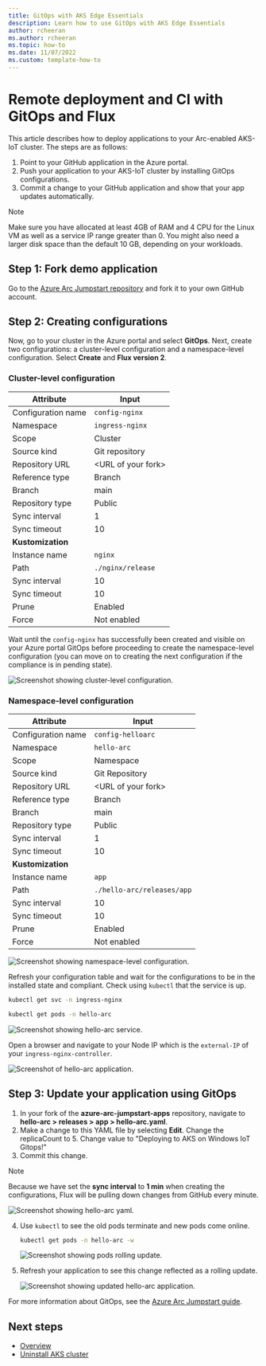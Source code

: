```yaml
---
title: GitOps with AKS Edge Essentials
description: Learn how to use GitOps with AKS Edge Essentials
author: rcheeran
ms.author: rcheeran
ms.topic: how-to
ms.date: 11/07/2022
ms.custom: template-how-to
---
```


# Remote deployment and CI with GitOps and Flux

This article describes how to deploy applications to your Arc-enabled AKS-IoT cluster. The steps are as follows:

1. Point to your GitHub application in the Azure portal.
2. Push your application to your AKS-IoT cluster by installing GitOps configurations.
3. Commit a change to your GitHub application and show that your app updates automatically.

> [!NOTE]
> Make sure you have allocated at least 4GB of RAM and 4 CPU for the Linux VM as well as a service IP range greater than 0. You might also need a larger disk space than the default 10 GB, depending on your workloads.

## Step 1: Fork demo application

Go to the [Azure Arc Jumpstart repository](https://github.com/microsoft/azure-arc-jumpstart-apps) and fork it to your own GitHub account.

## Step 2: Creating configurations

Now, go to your cluster in the Azure portal and select **GitOps**. Next, create two configurations: a cluster-level configuration and a namespace-level configuration. Select **Create** and **Flux version 2**.

### Cluster-level configuration

| Attribute | Input |
| --- | --- |
| Configuration name | `config-nginx` |
| Namespace | `ingress-nginx` |
| Scope | Cluster |
| Source kind | Git repository |
| Repository URL | \<URL of your fork\>|
| Reference type | Branch |
| Branch | main |
| Repository type | Public |
| Sync interval | 1 |
| Sync timeout | 10 |
| **Kustomization** | |
| Instance name | `nginx` |
| Path | `./nginx/release` |
| Sync interval | 10 |
| Sync timeout | 10 |
| Prune | Enabled |
| Force | Not enabled |

Wait until the `config-nginx` has successfully been created and visible on your Azure portal GitOps before proceeding to create the namespace-level configuration (you can move on to creating the next configuration if the compliance is in pending state).

![Screenshot showing cluster-level configuration.](media/aks-edge/gitops-first-config.png)

### Namespace-level configuration

| Attribute | Input |
| --- | --- |
| Configuration name | `config-helloarc` |
| Namespace | `hello-arc` |
| Scope | Namespace |
| Source kind | Git Repository |
| Repository URL | \<URL of your fork\>|
| Reference type | Branch |
| Branch | main |
| Repository type | Public |
| Sync interval | 1 |
| Sync timeout | 10 |
| **Kustomization** | |
| Instance name | `app` |
| Path | `./hello-arc/releases/app` |
| Sync interval | 10 |
| Sync timeout | 10 |
| Prune | Enabled |
| Force | Not enabled |

![Screenshot showing namespace-level configuration.](media/aks-edge/gitops-second-config.png)

Refresh your configuration table and wait for the configurations to be in the installed state and compliant. Check using `kubectl` that the service is up.

```bash
kubectl get svc -n ingress-nginx
```

```bash
kubectl get pods -n hello-arc
```

![Screenshot showing hello-arc service.](media/aks-edge/hello-arc-pods-up.png)

Open a browser and navigate to your Node IP which is the `external-IP` of your `ingress-nginx-controller`.

![Screenshot of hello-arc application.](media/aks-edge/hello-arc-app-success.png)

## Step 3: Update your application using GitOps

1. In your fork of the **azure-arc-jumpstart-apps** repository, navigate to **hello-arc > releases > app > hello-arc.yaml**.
2. Make a change to this YAML file by selecting **Edit**. Change the replicaCount to 5. Change value to "Deploying to AKS on Windows IoT Gitops!"
3. Commit this change.

>[!NOTE]
> Because we have set the **sync interval** to **1 min** when creating the configurations, Flux will be pulling down changes from GitHub every minute.

![Screenshot showing hello-arc yaml.](media/aks-edge/edit-yaml.png)

4. Use `kubectl` to see the old pods terminate and new pods come online.

    ```bash
    kubectl get pods -n hello-arc -w
    ```

    ![Screenshot showing pods rolling update.](media/aks-edge/pods-rolling-update.png)

5. Refresh your application to see this change reflected as a rolling update.

    ![Screenshot showing updated hello-arc application.](media/aks-edge/app-update-success.png)

For more information about GitOps, see the [Azure Arc Jumpstart guide](https://azurearcjumpstart.io/azure_arc_jumpstart/azure_arc_k8s/day2/microk8s/local_microk8s_gitops_helm/#deploy-gitops-configurations-and-perform-helm-based-gitops-flow-on-microk8s-as-an-azure-arc-connected-cluster).


## Next steps

- [Overview](aks-edge-overview.md)
- [Uninstall AKS cluster](aks-edge-howto-uninstall.md)
